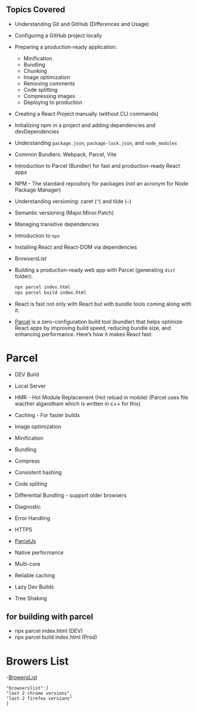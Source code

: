 ## Topics Covered

- Understanding Git and GitHub (Differences and Usage)
- Configuring a GitHub project locally
- Preparing a production-ready application:
  - Minification
  - Bundling
  - Chunking
  - Image optimization
  - Removing comments
  - Code splitting
  - Compressing images
  - Deploying to production
- Creating a React Project manually (without CLI commands)
- Initializing npm in a project and adding dependencies and devDependencies
- Understanding `package.json`, `package-lock.json`, and `node_modules`
- Common Bundlers: Webpack, Parcel, Vite
- Introduction to Parcel (Bundler) for fast and production-ready React apps
- NPM - The standard repository for packages (not an acronym for Node Package Manager)
- Understanding versioning: caret (`^`) and tilde (`~`)
- Semantic versioning (Major.Minor.Patch)
- Managing transitive dependencies
- Introduction to `npx`
- Installing React and React-DOM via dependencies
- BrowsersList
- Building a production-ready web app with Parcel (generating `dist` folder):

  ```sh
  npx parcel index.html
  npx parcel build index.html

  ```

- React is fast not only with React but with bundle tools coming along with it.
- [Parcel](https://parceljs.org/) is a zero-configuration build tool (bundler) that helps optimize React apps by improving build speed, reducing bundle size, and enhancing performance. Here’s how it makes React fast:

# Parcel

- DEV Build
- Local Server
- HMR - Hot Module Replacement (Hot reload in mobile) (Parcel uses file wacther algarotham which is written in c++ for this)
- Caching - For faster builds
- Image optimization
- Minification
- Bundling
- Compress
- Consistent hashing
- Code spliting
- Differential Bundling - support older browsers
- Diagnostic
- Error Handling
- HTTPS
- [ParcelJs](https://parceljs.org/)

- Native performance
- Multi-core
- Reliable caching
- Lazy Dev Builds
- Tree Shaking

## for building with parcel

- npx parcel index.html (DEV)
- npx parcel build index.html (Prod)

# Browers List

-[BrowersList](https://browserslist.dev/?q=bGFzdCAyIHZlcnNpb25z)

```
"browserslist":[
"last 2 chrome versions",
"last 2 firefox versions"
]
```
